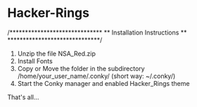 # Hacker-Rings


/******************************
** Installation Instructions **
******************************/

1) Unzip the file NSA_Red.zip
2) Install Fonts
3) Copy or Move the folder in the subdirectory /home/your_user_name/.conky/
   (short way: ~/.conky/)
4) Start the Conky manager and enabled Hacker_Rings theme 

That's all...
